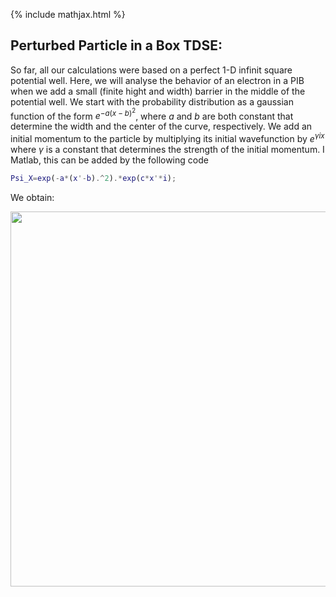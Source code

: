 {% include mathjax.html %}


## Perturbed Particle in a Box TDSE:

So far, all our calculations were based on a perfect 1-D infinit square potential well. Here, we will analyse the behavior of an electron in a PIB when we add a small (finite hight and width) barrier in the middle of the potential well. We start with the probability distribution as a gaussian function of the form $e^{-a(x-b)^2}$, where $a$ and $b$ are both constant that determine the width and the center of the curve, respectively. We add an initial momentum to the particle by multiplying its initial wavefunction by $e^{\gamma ix}$ where $\gamma$ is a constant that determines the strength of the initial momentum. I Matlab, this can be added by the following code

```Matlab
Psi_X=exp(-a*(x'-b).^2).*exp(c*x'*i);

```
We obtain:

<p align="center"> <img src="https://user-images.githubusercontent.com/35305574/36706076-338a610a-1b36-11e8-8ae3-6a15358414b3.gif" width="600"> </p>




